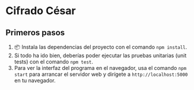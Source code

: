 # Cifrado César

## Primeros pasos
1.  📦 Instala las dependencias del proyecto con el comando `npm install`.
2. Si todo ha ido bien, deberías poder ejecutar las pruebas unitarias (unit tests) con el comando `npm test`.
3. Para ver la interfaz del programa en el navegador, usa el comando
   `npm start` para arrancar el servidor web y dirígete a
   `http://localhost:5000` en tu navegador.
